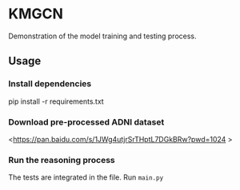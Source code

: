 # KMGCN
Demonstration of the model training and testing process.

## Usage

### Install dependencies
  pip install -r requirements.txt

### Download pre-processed ADNI dataset
<https://pan.baidu.com/s/1JWg4utjrSrTHptL7DGkBRw?pwd=1024 >

### Run the reasoning process
The tests are integrated in the file. Run `main.py`
